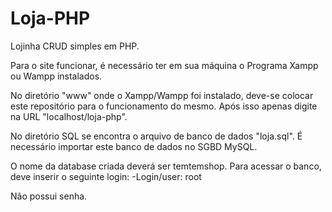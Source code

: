 # Loja-PHP
Lojinha CRUD simples em PHP.

Para o site funcionar, é necessário ter em sua máquina o Programa Xampp ou Wampp instalados.

No diretório "www" onde o Xampp/Wampp foi instalado, deve-se colocar este repositório para o funcionamento do mesmo. 
Após isso apenas digite na URL "localhost/loja-php".

No diretório SQL se encontra o arquivo de banco de dados "loja.sql". É necessário importar este banco de dados no SGBD MySQL.

O nome da database criada deverá ser temtemshop. Para acessar o banco, deve inserir o seguinte login: -Login/user: root

Não possui senha.
